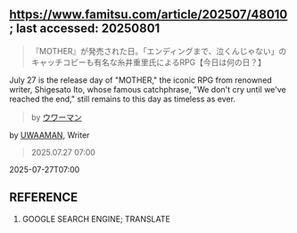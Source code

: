 ## https://www.famitsu.com/article/202507/48010; last accessed: 20250801

> 『MOTHER』が発売された日。「エンディングまで、泣くんじゃない」のキャッチコピーも有名な糸井重里氏によるRPG【今日は何の日？】

July 27 is the release day of "MOTHER," the iconic RPG from renowned writer, Shigesato Ito, whose famous catchphrase, "We don't cry until we've reached the end," still remains to this day as timeless as ever.

> by [ウワーマン](https://www.famitsu.com/author/17/page/1)

by [UWAAMAN](https://www.famitsu.com/author/17/page/1), Writer

> 2025.07.27 07:00

2025-07-27T07:00

## REFERENCE

1) GOOGLE SEARCH ENGINE; TRANSLATE